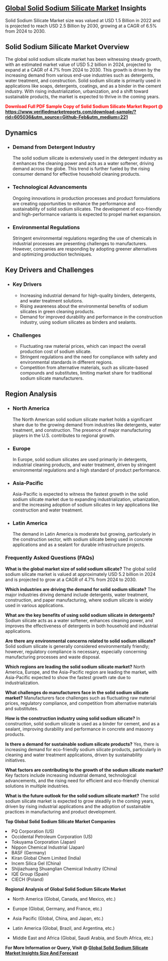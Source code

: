 <h2><a href="https://www.verifiedmarketreports.com/download-sample/?rid=605036&amp;utm_source=Github&amp;utm_medium=221" target="_blank">Global Solid Sodium Silicate Market</a> Insights</h2><p>Solid Sodium Silicate Market size was valued at USD 1.5 Billion in 2022 and is projected to reach USD 2.5 Billion by 2030, growing at a CAGR of 6.5% from 2024 to 2030.</p><p> <h2>Solid Sodium Silicate Market Overview</h2> <p>The global solid sodium silicate market has been witnessing steady growth, with an estimated market value of USD 5.2 billion in 2024, projected to expand at a CAGR of 4.7% from 2024 to 2030. This growth is driven by the increasing demand from various end-use industries such as detergents, water treatment, and construction. Solid sodium silicate is primarily used in applications like soaps, detergents, coatings, and as a binder in the cement industry. With rising industrialization, urbanization, and a shift toward sustainable products, the market is expected to thrive in the coming years.</p> <p><strong><p><span class=""><span style="color: #ff0000;"><strong>Download Full PDF Sample Copy of Solid Sodium Silicate Market Report</strong> @ </span><a href="https://www.verifiedmarketreports.com/download-sample/?rid=605036&amp;utm_source=Github-Feb&amp;utm_medium=221" target="_blank">https://www.verifiedmarketreports.com/download-sample/?rid=605036&amp;utm_source=Github-Feb&amp;utm_medium=221</a></span></p></strong></p> <h2>Dynamics</h2> <ul> <li><h3>Demand from Detergent Industry</h3> The solid sodium silicate is extensively used in the detergent industry as it enhances the cleaning power and acts as a water softener, driving demand across the globe. This trend is further fueled by the rising consumer demand for effective household cleaning products. </li> <li><h3>Technological Advancements</h3> Ongoing innovations in production processes and product formulations are creating opportunities to enhance the performance and sustainability of solid sodium silicates. The development of eco-friendly and high-performance variants is expected to propel market expansion. </li> <li><h3>Environmental Regulations</h3> Stringent environmental regulations regarding the use of chemicals in industrial processes are presenting challenges to manufacturers. However, companies are responding by adopting greener alternatives and optimizing production techniques. </li> </ul> <h2>Key Drivers and Challenges</h2> <ul> <li><h3>Key Drivers</h3> <ul> <li>Increasing industrial demand for high-quality binders, detergents, and water treatment solutions.</li> <li>Rising awareness about the environmental benefits of sodium silicates in green cleaning products.</li> <li>Demand for improved durability and performance in the construction industry, using sodium silicates as binders and sealants.</li> </ul> </li> <li><h3>Challenges</h3> <ul> <li>Fluctuating raw material prices, which can impact the overall production cost of sodium silicate.</li> <li>Stringent regulations and the need for compliance with safety and environmental standards in different regions.</li> <li>Competition from alternative materials, such as silicate-based compounds and substitutes, limiting market share for traditional sodium silicate manufacturers.</li> </ul> </li> </ul> <h2>Region Analysis</h2> <ul> <li><h3>North America</h3> The North American solid sodium silicate market holds a significant share due to the growing demand from industries like detergents, water treatment, and construction. The presence of major manufacturing players in the U.S. contributes to regional growth. </li> <li><h3>Europe</h3> In Europe, solid sodium silicates are used primarily in detergents, industrial cleaning products, and water treatment, driven by stringent environmental regulations and a high standard of product performance. </li> <li><h3>Asia-Pacific</h3> Asia-Pacific is expected to witness the fastest growth in the solid sodium silicate market due to expanding industrialization, urbanization, and the increasing adoption of sodium silicates in key applications like construction and water treatment. </li> <li><h3>Latin America</h3> The demand in Latin America is moderate but growing, particularly in the construction sector, with sodium silicate being used in concrete applications and as a sealant for durable infrastructure projects. </li> </ul> <h3>Frequently Asked Questions (FAQs)</h3> <p><strong>What is the global market size of solid sodium silicate?</strong> The global solid sodium silicate market is valued at approximately USD 5.2 billion in 2024 and is projected to grow at a CAGR of 4.7% from 2024 to 2030.</p> <p><strong>Which industries are driving the demand for solid sodium silicate?</strong> The major industries driving demand include detergents, water treatment, construction, and paper manufacturing, where sodium silicate is widely used in various applications.</p> <p><strong>What are the key benefits of using solid sodium silicate in detergents?</strong> Sodium silicate acts as a water softener, enhances cleaning power, and improves the effectiveness of detergents in both household and industrial applications.</p> <p><strong>Are there any environmental concerns related to solid sodium silicate?</strong> Solid sodium silicate is generally considered environmentally friendly; however, regulatory compliance is necessary, especially concerning manufacturing processes and waste disposal.</p> <p><strong>Which regions are leading the solid sodium silicate market?</strong> North America, Europe, and the Asia-Pacific region are leading the market, with Asia-Pacific expected to show the fastest growth rate due to industrialization.</p> <p><strong>What challenges do manufacturers face in the solid sodium silicate market?</strong> Manufacturers face challenges such as fluctuating raw material prices, regulatory compliance, and competition from alternative materials and substitutes.</p> <p><strong>How is the construction industry using solid sodium silicate?</strong> In construction, solid sodium silicate is used as a binder for cement, and as a sealant, improving durability and performance in concrete and masonry products.</p> <p><strong>Is there a demand for sustainable sodium silicate products?</strong> Yes, there is increasing demand for eco-friendly sodium silicate products, particularly in cleaning and water treatment applications, driven by sustainability initiatives.</p> <p><strong>What factors are contributing to the growth of the sodium silicate market?</strong> Key factors include increasing industrial demand, technological advancements, and the rising need for efficient and eco-friendly chemical solutions in multiple industries.</p> <p><strong>What is the future outlook for the solid sodium silicate market?</strong> The solid sodium silicate market is expected to grow steadily in the coming years, driven by rising industrial applications and the adoption of sustainable practices in manufacturing and product development.</p> </p><p><strong>Top Global Solid Sodium Silicate Market Companies</strong></p><div data-test-id=""><p><li>PQ Corporation (US)</li><li> Occidental Petroleum Corporation (US)</li><li> Tokuyama Corporation (Japan)</li><li> Nippon Chemical Industrial (Japan)</li><li> BASF (Germany)</li><li> Kiran Global Chem Limited (India)</li><li> Incem Silica Gel (China)</li><li> Shijiazhuang Shuanglian Chemical Industry (China)</li><li> IQE Group (Spain)</li><li> CIECH (Poland)</li></p><div><strong>Regional Analysis of&nbsp;Global Solid Sodium Silicate Market</strong></div><ul><li dir="ltr"><p dir="ltr">North America&nbsp;(Global, Canada, and Mexico, etc.)</p></li><li dir="ltr"><p dir="ltr">Europe (Global, Germany, and France, etc.)</p></li><li dir="ltr"><p dir="ltr">Asia Pacific&nbsp;(Global, China, and Japan, etc.)</p></li><li dir="ltr"><p dir="ltr">Latin America&nbsp;(Global, Brazil, and Argentina, etc.)</p></li><li dir="ltr">Middle East and Africa&nbsp;(Global, Saudi Arabia, and South Africa, etc.)</li></ul><p><strong>For More Information or Query, Visit @&nbsp;</strong><strong><a href="https://www.verifiedmarketreports.com/product/solid-sodium-silicate-market/?utm_source=Github&amp;utm_medium=221" target="_blank">Global Solid Sodium Silicate Market Insights Size And Forecast</a></strong></p></div>
